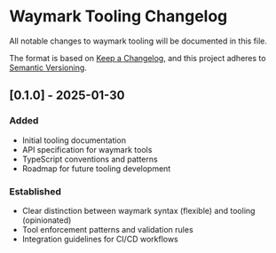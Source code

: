 # Waymark Tooling Changelog

All notable changes to waymark tooling will be documented in this file.

The format is based on [Keep a Changelog](https://keepachangelog.com/en/1.1.0/),
and this project adheres to [Semantic Versioning](https://semver.org/spec/v2.0.0.html).

## [0.1.0] - 2025-01-30

### Added

- Initial tooling documentation
- API specification for waymark tools
- TypeScript conventions and patterns
- Roadmap for future tooling development

### Established

- Clear distinction between waymark syntax (flexible) and tooling (opinionated)
- Tool enforcement patterns and validation rules
- Integration guidelines for CI/CD workflows